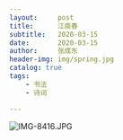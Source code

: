 ```yaml
---
layout:     post
title:      江南春
subtitle:   2020-03-15
date:       2020-03-15
author:     张成东
header-img: img/spring.jpg
catalog: true
tags:
    - 书法
    - 诗词

---
```


![IMG-8416.JPG](https://i.loli.net/2020/03/17/FBWMYUDgpKGSr36.jpg)